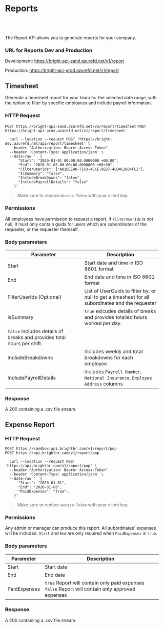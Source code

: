 # Reports

</br>
</br>
</br>
The Report API allows you to generate reports for your company.

### URL for Reports Dev and Production

Development: https://bright-api-sand.azurefd.net/v1/report

Production: https://bright-api-prod.azurefd.net/v1/report

## Timesheet
Generate a timesheet report for your team for the selected date range, with the option to filter by specific employees and include payroll information.
### HTTP Request
`POST https://bright-api-sand.azurefd.net/v1/report/timesheet`
`POST https://bright-api-prod.azurefd.net/v1/report/timesheet`

```shell
  curl --location --request POST 'https://bright-dev.azurefd.net/api/report/timesheet' \
  --header "Authorization: Bearer Access-Token"
  --header 'Content-Type: application/json' \
  --data-raw '  {
      "Start": "2020-01-01 00:00:00.0000000 +00:00",
      "End": "2020-01-08 00:00:00.0000000 +00:00",
      "FilterUserIds": ["A82DEE40-7163-4CCE-9E07-4DD4C2884FC2"],
      "IsSummary": "false",
      "IncludeBreakDowns": "false",
      "IncludePayrollDetails": "false"
    }'
```

> Make sure to replace `Access-Token` with your client key.

### Permissions
All employees have permission to request a report. If `FilterUserIds` is not null, it must only contain guids for users which are subordinates of the requester, or the requester themself.

### Body parameters
Parameter | Description
--------- | -----------
Start | Start date and time in ISO 8601 format
End | End date and time in ISO 8601 format
FilterUserIds (Optional) | List of UserGuids to filter by, or null to get a timesheet for all subordinates and the requester
IsSummary | `true` exlcudes details of breaks and provides totalled hours worked per day.
 | `false` includes details of breaks and provides total hours per shift.
IncludeBreakdowns |  Includes weekly and total breakdowns for each employee
IncludePayrollDetails |  Includes `Payroll Number`, `National Insurance`, `Employee Address` columns

### Response
A 200 containing a .csv file stream.

## Expense Report

### HTTP Request
`POST https://sandbox-api.brighthr.com/v1/report/pop`
</br>
`POST https://api.brighthr.com/v1/report/pop`

```shell
  curl --location --request POST 'https://api.brighthr.com/v1/report/pop' \
  --header "Authorization: Bearer Access-Token"
  --header 'Content-Type: application/json' \
  --data-raw '  {
      "Start": "2020-01-01",
      "End": "2020-01-08",
      "PaidExpenses": "true",
    }'
```

> Make sure to replace `Access-Token` with your client key.

### Permissions
Any admin or manager can produce this report. All subordinates' expenses will be included. `Start` and `End` are only required when `PaidExpenses` is `true`.

### Body parameters
Parameter | Description
--------- | ----------
Start | Start date
End | End date
PaidExpenses | `true` Report will contain only paid expenses</br>`false` Report will contain only approved expenses

### Response
A 200 containing a .csv file stream.

</br>
</br>
</br>
</br>
</br>
</br>
</br>
</br>
</br>
</br>
</br>
</br>
